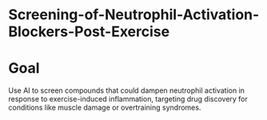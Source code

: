 # Screening-of-Neutrophil-Activation-Blockers-Post-Exercise

# Goal
Use AI to screen compounds that could dampen neutrophil activation in response to exercise-induced inflammation, targeting drug discovery for conditions like muscle damage or overtraining syndromes.
